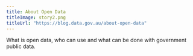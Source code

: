 ```yaml
---
title: About Open Data
titleImage: story2.png
titleUrl: "https://blog.data.gov.au/about-open-data"
---
```


<p>What is open data, who can use and what can be done with government public data.</p>

